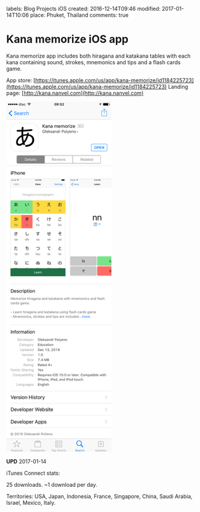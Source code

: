 labels: Blog
        Projects
        iOS
created: 2016-12-14T09:46
modified: 2017-01-14T10:06
place: Phuket, Thailand
comments: true

# Kana memorize iOS app

Kana memorize app includes both hiragana and katakana tables with each kana containing sound, strokes, mnemonics and tips and a flash cards game.

App store: [https://itunes.apple.com/us/app/kana-memorize/id1184225723](https://itunes.apple.com/us/app/kana-memorize/id1184225723)
Landing page: [http://kana.nanvel.com](http://kana.nanvel.com)

<img src="kana_app.png" style="width: 20em;" />

**UPD** 2017-01-14

iTunes Connect stats:

25 downloads.
~1 download per day.

Territories: USA, Japan, Indonesia, France, Singapore, China, Saudi Arabia, Israel, Mexico, Italy.

